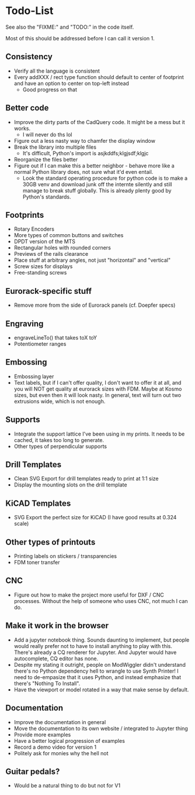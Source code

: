 # Todo-List

See also the "FIXME:" and "TODO:" in the code itself.

Most of this should be addressed before I can call it version 1.

## Consistency

- Verify all the language is consistent
- Every addXXX / rect type function should default to center of footprint and have an option to center on top-left instead
  - Good progress on that

## Better code

- Improve the dirty parts of the CadQuery code. It might be a mess but it works.
  - I will never do ths lol
- Figure out a less nasty way to chamfer the display window
- Break the library into multiple files
  - It's difficult, Python's import is asjkddfs;klgjsdf;klgjc
- Reorganize the files better
- Figure out if I can make this a better neighbor - behave more like a normal Python library does, not sure what it'd even entail.
  - Look the standard operating procedure for python code is to make a 30GB venv and download junk off the internte silently and still manage to break stuff globally. This is already plenty good by Python's standards.

## Footprints

- Rotary Encoders
- More types of common buttons and switches
- DPDT version of the MTS
- Rectangular holes with rounded corners
- Previews of the rails clearance
- Place stuff at arbitrary angles, not just "horizontal" and "vertical"
- Screw sizes for displays
- Free-standing screws

## Eurorack-specific stuff

- Remove more from the side of Eurorack panels (cf. Doepfer specs)

## Engraving

- engraveLineTo() that takes toX toY
- Potentiometer ranges

## Embossing

- Embossing layer
- Text labels, but if I can't offer quality, I don't want to offer it at all, and you will NOT get quality at eurorack sizes with FDM. Maybe at Kosmo sizes, but even then it will look nasty. In general, text will turn out two extrusions wide, which is not enough.

## Supports

- Integrate the support lattice I've been using in my prints. It needs to be cached, it takes too long to generate.
- Other types of perpendicular supports

## Drill Templates

- Clean SVG Export for drill templates ready to print at 1:1 size
- Display the mounting slots on the drill template

## KiCAD Templates

- SVG Export the perfect size for KiCAD (I have good results at 0.324 scale)

## Other types of printouts

- Printing labels on stickers / transparencies
- FDM toner transfer

## CNC

- Figure out how to make the project more useful for DXF / CNC processes. Without the help of someone who uses CNC, not much I can do.

## Make it work in the browser

- Add a jupyter notebook thing. Sounds daunting to implement, but people would really prefer not to have to install anything to play with this. There's already a CQ renderer for Jupyter. And Jupyter would have autocomplete, CQ editor has none.
- Despite my stating it outright, people on ModWiggler didn't understand there's no Python dependency hell to wrangle to use Synth Printer! I need to de-empasize that it uses Python, and instead emphasize that there's "Nothing To Install".
- Have the viewport or model rotated in a way that make sense by default.

## Documentation

- Improve the documentation in general
- Move the documentation to its own website / integrated to Jupyter thing
- Provide more examples
- Have a better logical progression of examples
- Record a demo video for version 1
- Politely ask for monies why the hell not

## Guitar pedals?

- Would be a natural thing to do but not for V1
